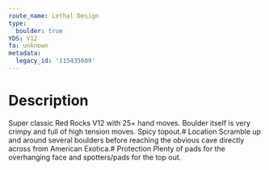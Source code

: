 ```yaml
---
route_name: Lethal Design
type:
  boulder: true
YDS: V12
fa: unknown
metadata:
  legacy_id: '115435609'
---
```

# Description
Super classic Red Rocks V12 with 25+ hand moves. Boulder itself is very crimpy and full of high tension moves. Spicy topout.# Location
Scramble up and around several boulders before reaching the obvious cave directly across from American Exotica.# Protection
Plenty of pads for the overhanging face and spotters/pads for the top out.